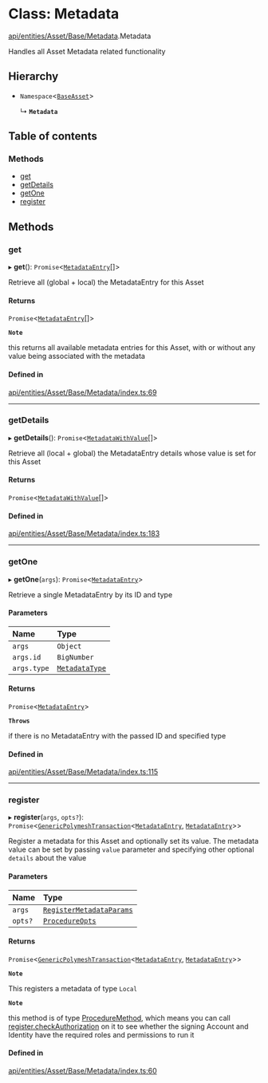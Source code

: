 # Class: Metadata

[api/entities/Asset/Base/Metadata](../wiki/api.entities.Asset.Base.Metadata).Metadata

Handles all Asset Metadata related functionality

## Hierarchy

- `Namespace`\<[`BaseAsset`](../wiki/api.entities.Asset.Base.BaseAsset.BaseAsset)\>

  ↳ **`Metadata`**

## Table of contents

### Methods

- [get](../wiki/api.entities.Asset.Base.Metadata.Metadata#get)
- [getDetails](../wiki/api.entities.Asset.Base.Metadata.Metadata#getdetails)
- [getOne](../wiki/api.entities.Asset.Base.Metadata.Metadata#getone)
- [register](../wiki/api.entities.Asset.Base.Metadata.Metadata#register)

## Methods

### get

▸ **get**(): `Promise`\<[`MetadataEntry`](../wiki/api.entities.MetadataEntry.MetadataEntry)[]\>

Retrieve all (global + local) the MetadataEntry for this Asset

#### Returns

`Promise`\<[`MetadataEntry`](../wiki/api.entities.MetadataEntry.MetadataEntry)[]\>

**`Note`**

this returns all available metadata entries for this Asset, with or without any value being associated with the metadata

#### Defined in

[api/entities/Asset/Base/Metadata/index.ts:69](https://github.com/PolymeshAssociation/polymesh-sdk/blob/8a9e72221/src/api/entities/Asset/Base/Metadata/index.ts#L69)

___

### getDetails

▸ **getDetails**(): `Promise`\<[`MetadataWithValue`](../wiki/api.entities.MetadataEntry.types#metadatawithvalue)[]\>

Retrieve all (local + global) the MetadataEntry details whose value is set for this Asset

#### Returns

`Promise`\<[`MetadataWithValue`](../wiki/api.entities.MetadataEntry.types#metadatawithvalue)[]\>

#### Defined in

[api/entities/Asset/Base/Metadata/index.ts:183](https://github.com/PolymeshAssociation/polymesh-sdk/blob/8a9e72221/src/api/entities/Asset/Base/Metadata/index.ts#L183)

___

### getOne

▸ **getOne**(`args`): `Promise`\<[`MetadataEntry`](../wiki/api.entities.MetadataEntry.MetadataEntry)\>

Retrieve a single MetadataEntry by its ID and type

#### Parameters

| Name | Type |
| :------ | :------ |
| `args` | `Object` |
| `args.id` | `BigNumber` |
| `args.type` | [`MetadataType`](../wiki/api.entities.MetadataEntry.types.MetadataType) |

#### Returns

`Promise`\<[`MetadataEntry`](../wiki/api.entities.MetadataEntry.MetadataEntry)\>

**`Throws`**

if there is no MetadataEntry with the passed ID and specified type

#### Defined in

[api/entities/Asset/Base/Metadata/index.ts:115](https://github.com/PolymeshAssociation/polymesh-sdk/blob/8a9e72221/src/api/entities/Asset/Base/Metadata/index.ts#L115)

___

### register

▸ **register**(`args`, `opts?`): `Promise`\<[`GenericPolymeshTransaction`](../wiki/api.procedures.types#genericpolymeshtransaction)\<[`MetadataEntry`](../wiki/api.entities.MetadataEntry.MetadataEntry), [`MetadataEntry`](../wiki/api.entities.MetadataEntry.MetadataEntry)\>\>

Register a metadata for this Asset and optionally set its value.
The metadata value can be set by passing `value` parameter and specifying other optional `details` about the value

#### Parameters

| Name | Type |
| :------ | :------ |
| `args` | [`RegisterMetadataParams`](../wiki/api.procedures.types#registermetadataparams) |
| `opts?` | [`ProcedureOpts`](../wiki/api.procedures.types.ProcedureOpts) |

#### Returns

`Promise`\<[`GenericPolymeshTransaction`](../wiki/api.procedures.types#genericpolymeshtransaction)\<[`MetadataEntry`](../wiki/api.entities.MetadataEntry.MetadataEntry), [`MetadataEntry`](../wiki/api.entities.MetadataEntry.MetadataEntry)\>\>

**`Note`**

This registers a metadata of type `Local`

**`Note`**

this method is of type [ProcedureMethod](../wiki/api.procedures.types.ProcedureMethod), which means you can call [register.checkAuthorization](../wiki/api.procedures.types.ProcedureMethod#checkauthorization)
  on it to see whether the signing Account and Identity have the required roles and permissions to run it

#### Defined in

[api/entities/Asset/Base/Metadata/index.ts:60](https://github.com/PolymeshAssociation/polymesh-sdk/blob/8a9e72221/src/api/entities/Asset/Base/Metadata/index.ts#L60)
